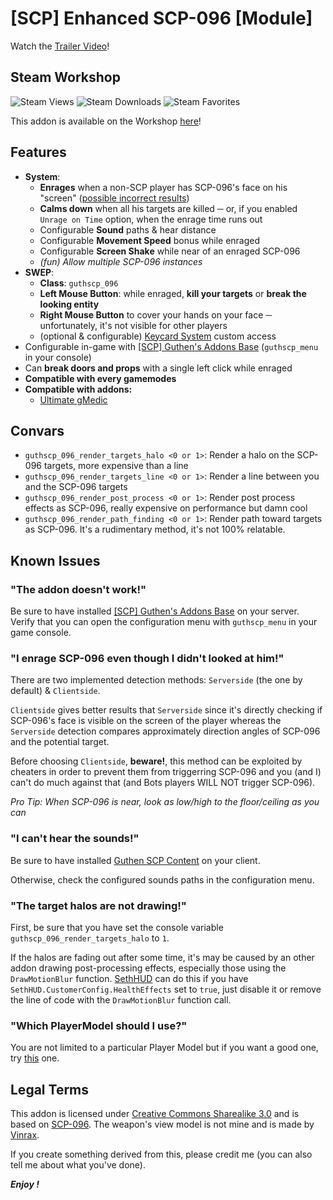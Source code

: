 # [SCP] Enhanced SCP-096 [Module]
Watch the [Trailer Video](https://youtu.be/5fAdBu-0r0A)!

## Steam Workshop
![Steam Views](https://img.shields.io/steam/views/2641523360?color=red&style=for-the-badge)
![Steam Downloads](https://img.shields.io/steam/downloads/2641523360?color=red&style=for-the-badge)
![Steam Favorites](https://img.shields.io/steam/favorites/2641523360?color=red&style=for-the-badge)

This addon is available on the Workshop [here](https://steamcommunity.com/sharedfiles/filedetails/?id=2641523360)!

## Features
+ **System**: 
    + **Enrages** when a non-SCP player has SCP-096's face on his "screen" ([possible incorrect results](#known-issues))
    + **Calms down** when all his targets are killed ─ or, if you enabled `Unrage on Time` option, when the enrage time runs out
    + Configurable **Sound** paths & hear distance
    + Configurable **Movement Speed** bonus while enraged
    + Configurable **Screen Shake** while near of an enraged SCP-096
    + *(fun) Allow multiple SCP-096 instances*
+ **SWEP**:
    + **Class**: `guthscp_096`
    + **Left Mouse Button**: while enraged, **kill your targets** or **break the looking entity**
    + **Right Mouse Button** to cover your hands on your face ─ unfortunately, it's not visible for other players
    + (optional & configurable) [Keycard System](https://steamcommunity.com/sharedfiles/filedetails/?id=1781514401) custom access
+ Configurable in-game with [[SCP] Guthen's Addons Base](https://steamcommunity.com/sharedfiles/filedetails/?id=2139692777) (`guthscp_menu` in your console)
+ Can **break doors and props** with a single left click while enraged
+ **Compatible with every gamemodes**
+ **Compatible with addons:**
    + [Ultimate gMedic](https://www.gmodstore.com/market/view/ultimate-gmedic)

## Convars
+ `guthscp_096_render_targets_halo <0 or 1>`: Render a halo on the SCP-096 targets, more expensive than a line
+ `guthscp_096_render_targets_line <0 or 1>`: Render a line between you and the SCP-096 targets 
+ `guthscp_096_render_post_process <0 or 1>`: Render post process effects as SCP-096, really expensive on performance but damn cool
+ `guthscp_096_render_path_finding <0 or 1>`: Render path toward targets as SCP-096. It's a rudimentary method, it's not 100% relatable.

## Known Issues
### "The addon doesn't work!"
Be sure to have installed [[SCP] Guthen's Addons Base](https://steamcommunity.com/sharedfiles/filedetails/?id=2139692777) on your server. Verify that you can open the configuration menu with `guthscp_menu` in your game console.

### "I enrage SCP-096 even though I didn't looked at him!"
There are two implemented detection methods: `Serverside` (the one by default) & `Clientside`.

`Clientside` gives better results that `Serverside` since it's directly checking if SCP-096's face is visible on the screen of the player
whereas the `Serverside` detection compares approximately direction angles of SCP-096 and the potential target.

Before choosing `Clientside`, **beware!**, this method can be exploited by cheaters in order to prevent them from triggerring SCP-096
and you (and I) can't do much against that (and Bots players WILL NOT trigger SCP-096).

*Pro Tip: When SCP-096 is near, look as low/high to the floor/ceiling as you can*

### "I can't hear the sounds!"
Be sure to have installed [Guthen SCP Content](https://steamcommunity.com/workshop/filedetails/?id=1673048305) on your client.

Otherwise, check the configured sounds paths in the configuration menu. 

### "The target halos are not drawing!"
First, be sure that you have set the console variable `guthscp_096_render_targets_halo` to `1`.

If the halos are fading out after some time, it's may be caused by an other addon drawing post-processing effects, especially those using the `DrawMotionBlur` function. [SethHUD](https://www.gmodstore.com/market/view/seth-hud) can do this if you have `SethHUD.CustomerConfig.HealthEffects` set to `true`, just disable it or remove the line of code with the `DrawMotionBlur` function call.

### "Which PlayerModel should I use?"
You are not limited to a particular Player Model but if you want a good one, try [this](https://steamcommunity.com/sharedfiles/filedetails/?id=958509894) one. 

## Legal Terms
This addon is licensed under [Creative Commons Sharealike 3.0](https://creativecommons.org/licenses/by-sa/3.0/) and is based on [SCP-096](http://scp-wiki.wikidot.com/scp-096). The weapon's view model is not mine and is made by [Vinrax](https://steamcommunity.com/id/vinrax ).

If you create something derived from this, please credit me (you can also tell me about what you've done).

***Enjoy !***

